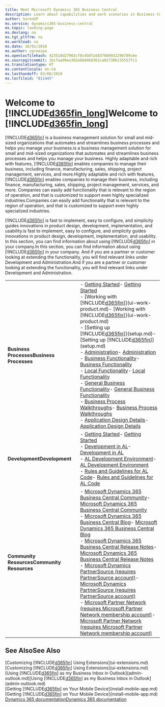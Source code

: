 ```yaml
---
title: Meet Microsoft Dynamics 365 Business Central
description: Learn about capabilities and work scenarios in Business Central, a business management solution for small and mid-sized organizations.
author: SorenGP
ms.service: dynamics365-business-central
ms.topic: landing-page
ms.devlang: na
ms.tgt_pltfrm: na
ms.workload: na
ms.date: 10/01/2018
ms.author: sgroespe
ms.openlocfilehash: 423518d27902cf8c4507a583f660932296789c6e
ms.sourcegitcommit: 1bcfaa99ea302e6b84b8361ca02730b135557fc1
ms.translationtype: HT
ms.contentlocale: en-CA
ms.lasthandoff: 03/08/2019
ms.locfileid: "811445"
---
```

# <a name="welcome-to-included365finlongincludesd365finlongmdmd"></a><span data-ttu-id="e0c35-103">Welcome to [!INCLUDE[d365fin_long](includes/d365fin_long_md.md)]</span><span class="sxs-lookup"><span data-stu-id="e0c35-103">Welcome to [!INCLUDE[d365fin_long](includes/d365fin_long_md.md)]</span></span>
[!INCLUDE[d365fin](includes/d365fin_md.md)] <span data-ttu-id="e0c35-104">is a business management solution for small and mid-sized organizations that automates and streamlines business processes and helps you manage your business.</span><span class="sxs-lookup"><span data-stu-id="e0c35-104">is a business management solution for small and mid-sized organizations that automates and streamlines business processes and helps you manage your business.</span></span> <span data-ttu-id="e0c35-105">Highly adaptable and rich with features, [!INCLUDE[d365fin](includes/d365fin_md.md)] enables companies to manage their business, including finance, manufacturing, sales, shipping, project management, services, and more.</span><span class="sxs-lookup"><span data-stu-id="e0c35-105">Highly adaptable and rich with features, [!INCLUDE[d365fin](includes/d365fin_md.md)] enables companies to manage their business, including finance, manufacturing, sales, shipping, project management, services, and more.</span></span> <span data-ttu-id="e0c35-106">Companies can easily add functionality that is relevant to the region of operation, and that is customized to support even highly specialized industries.</span><span class="sxs-lookup"><span data-stu-id="e0c35-106">Companies can easily add functionality that is relevant to the region of operation, and that is customized to support even highly specialized industries.</span></span>

[!INCLUDE[d365fin](includes/d365fin_md.md)] <span data-ttu-id="e0c35-107">is fast to implement, easy to configure, and simplicity guides innovations in product design, development, implementation, and usability.</span><span class="sxs-lookup"><span data-stu-id="e0c35-107">is fast to implement, easy to configure, and simplicity guides innovations in product design, development, implementation, and usability.</span></span> <span data-ttu-id="e0c35-108">In this section, you can find information about using [!INCLUDE[d365fin](includes/d365fin_md.md)] in your company.</span><span class="sxs-lookup"><span data-stu-id="e0c35-108">In this section, you can find information about using [!INCLUDE[d365fin](includes/d365fin_md.md)] in your company.</span></span> <span data-ttu-id="e0c35-109">And if you are a partner or customer looking at extending the functionality, you will find relevant links under Development and Administration.</span><span class="sxs-lookup"><span data-stu-id="e0c35-109">And if you are a partner or customer looking at extending the functionality, you will find relevant links under Development and Administration.</span></span>  

|||  
|-|-|  
|<span data-ttu-id="e0c35-110">**Business Processes**</span><span class="sxs-lookup"><span data-stu-id="e0c35-110">**Business Processes**</span></span>|<span data-ttu-id="e0c35-111">-   [Getting Started](product-get-started.md)</span><span class="sxs-lookup"><span data-stu-id="e0c35-111">-   [Getting Started](product-get-started.md)</span></span><br /><span data-ttu-id="e0c35-112">-   [Working with [!INCLUDE[d365fin](includes/d365fin_md.md)]](ui-work-product.md)</span><span class="sxs-lookup"><span data-stu-id="e0c35-112">-   [Working with [!INCLUDE[d365fin](includes/d365fin_md.md)]](ui-work-product.md)</span></span><br /><span data-ttu-id="e0c35-113">-   [Setting up [!INCLUDE[d365fin](includes/d365fin_md.md)]](setup.md)</span><span class="sxs-lookup"><span data-stu-id="e0c35-113">-   [Setting up [!INCLUDE[d365fin](includes/d365fin_md.md)]](setup.md)</span></span><br /><span data-ttu-id="e0c35-114">-   [Administration](admin-setup-and-administration.md)</span><span class="sxs-lookup"><span data-stu-id="e0c35-114">-   [Administration](admin-setup-and-administration.md)</span></span><br /><span data-ttu-id="e0c35-115">-   [Business Functionality](across-business-functionality.md)</span><span class="sxs-lookup"><span data-stu-id="e0c35-115">-   [Business Functionality](across-business-functionality.md)</span></span><br /><span data-ttu-id="e0c35-116">-   [Local Functionality](LocalFunctionality/Austria/austria-local-functionality.md)</span><span class="sxs-lookup"><span data-stu-id="e0c35-116">-   [Local Functionality](LocalFunctionality/Austria/austria-local-functionality.md)</span></span><br /><span data-ttu-id="e0c35-117">-   [General Business Functionality](ui-across-business-areas.md)</span><span class="sxs-lookup"><span data-stu-id="e0c35-117">-   [General Business Functionality](ui-across-business-areas.md)</span></span><br /><span data-ttu-id="e0c35-118">-   [Business Process Walkthroughs](walkthrough-business-process-walkthroughs.md)</span><span class="sxs-lookup"><span data-stu-id="e0c35-118">-   [Business Process Walkthroughs](walkthrough-business-process-walkthroughs.md)</span></span><br /><span data-ttu-id="e0c35-119">-   [Application Design Details](design-details-application-design.md)</span><span class="sxs-lookup"><span data-stu-id="e0c35-119">-   [Application Design Details](design-details-application-design.md)</span></span>|  
|<span data-ttu-id="e0c35-120">**Development**</span><span class="sxs-lookup"><span data-stu-id="e0c35-120">**Development**</span></span>|<span data-ttu-id="e0c35-121">-   [Getting Started](/dynamics365/business-central/dev-itpro/index)</span><span class="sxs-lookup"><span data-stu-id="e0c35-121">-   [Getting Started](/dynamics365/business-central/dev-itpro/index)</span></span><br /><span data-ttu-id="e0c35-122">-   [Development in AL](/dynamics365/business-central/dev-itpro/developer/devenv-dev-overview)</span><span class="sxs-lookup"><span data-stu-id="e0c35-122">-   [Development in AL](/dynamics365/business-central/dev-itpro/developer/devenv-dev-overview)</span></span><br /><span data-ttu-id="e0c35-123">-   [AL Development Environment](/dynamics365/business-central/dev-itpro/developer/devenv-reference-overview)</span><span class="sxs-lookup"><span data-stu-id="e0c35-123">-   [AL Development Environment](/dynamics365/business-central/dev-itpro/developer/devenv-reference-overview)</span></span><br /><span data-ttu-id="e0c35-124">-   [Rules and Guidelines for AL Code](/dynamics365/business-central/dev-itpro/compliance/apptest-overview)</span><span class="sxs-lookup"><span data-stu-id="e0c35-124">-   [Rules and Guidelines for AL Code](/dynamics365/business-central/dev-itpro/compliance/apptest-overview)</span></span>|  
|<span data-ttu-id="e0c35-125">**Community Resources**</span><span class="sxs-lookup"><span data-stu-id="e0c35-125">**Community Resources**</span></span>|<span data-ttu-id="e0c35-126">-   [Microsoft Dynamics 365 Business Central Community](https://community.dynamics.com/business)</span><span class="sxs-lookup"><span data-stu-id="e0c35-126">-   [Microsoft Dynamics 365 Business Central Community](https://community.dynamics.com/business)</span></span><br /><span data-ttu-id="e0c35-127">-   [Microsoft Dynamics 365 Business Central Blog](https://community.dynamics.com/business/b/financials)</span><span class="sxs-lookup"><span data-stu-id="e0c35-127">-   [Microsoft Dynamics 365 Business Central Blog](https://community.dynamics.com/business/b/financials)</span></span><br /><span data-ttu-id="e0c35-128">-   [Microsoft Dynamics 365 Business Central Release Notes](https://go.microsoft.com/fwlink/?linkid=2047422)</span><span class="sxs-lookup"><span data-stu-id="e0c35-128">-   [Microsoft Dynamics 365 Business Central Release Notes](https://go.microsoft.com/fwlink/?linkid=2047422)</span></span><br /><span data-ttu-id="e0c35-129">-   [Microsoft Dynamics PartnerSource \(requires PartnerSource account\)](https://mbs.microsoft.com/partnersource)</span><span class="sxs-lookup"><span data-stu-id="e0c35-129">-   [Microsoft Dynamics PartnerSource \(requires PartnerSource account\)](https://mbs.microsoft.com/partnersource)</span></span><br /><span data-ttu-id="e0c35-130">-   [Microsoft Partner Network \(requires Microsoft Partner Network membership account\)](https://mspartner.microsoft.com/en/us/windows/index.aspx)</span><span class="sxs-lookup"><span data-stu-id="e0c35-130">-   [Microsoft Partner Network \(requires Microsoft Partner Network membership account\)](https://mspartner.microsoft.com/en/us/windows/index.aspx)</span></span>|  

## <a name="see-also"></a><span data-ttu-id="e0c35-131">See Also</span><span class="sxs-lookup"><span data-stu-id="e0c35-131">See Also</span></span>
<span data-ttu-id="e0c35-132">[Customizing [!INCLUDE[d365fin](includes/d365fin_md.md)] Using Extensions](ui-extensions.md)</span><span class="sxs-lookup"><span data-stu-id="e0c35-132">[Customizing [!INCLUDE[d365fin](includes/d365fin_md.md)] Using Extensions](ui-extensions.md)</span></span>  
<span data-ttu-id="e0c35-133">[Using [!INCLUDE[d365fin](includes/d365fin_md.md)] as my Business Inbox in Outlook](admin-outlook.md)</span><span class="sxs-lookup"><span data-stu-id="e0c35-133">[Using [!INCLUDE[d365fin](includes/d365fin_md.md)] as my Business Inbox in Outlook](admin-outlook.md)</span></span>  
<span data-ttu-id="e0c35-134">[Getting [!INCLUDE[d365fin](includes/d365fin_md.md)] on Your Mobile Device](install-mobile-app.md)</span><span class="sxs-lookup"><span data-stu-id="e0c35-134">[Getting [!INCLUDE[d365fin](includes/d365fin_md.md)] on Your Mobile Device](install-mobile-app.md)</span></span>  
[<span data-ttu-id="e0c35-135">Dynamics 365 documentation</span><span class="sxs-lookup"><span data-stu-id="e0c35-135">Dynamics 365 documentation</span></span>](https://docs.microsoft.com/en-us/dynamics365/#pivot=solutions&panel=solutions_financials)
